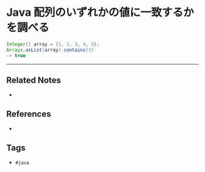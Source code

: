 # Java 配列のいずれかの値に一致するかを調べる
```java
Integer[] array = {1, 2, 3, 4, 5};  
Arrays.asList(array).contains(3)  
-> true
```

---
## Related Notes
- 

## References
- 

## Tags
- `#java` 